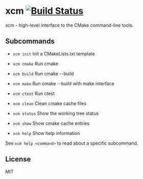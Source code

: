 # xcm [![Build Status](https://travis-ci.org/vby/xcm.svg?branch=master)](https://travis-ci.org/vby/xcm)
xcm - high-level interface to the CMake command-line tools.

## Subcommands
* `xcm init` Init a CMakeLists.txt template

* `xcm cmake` Run cmake

* `xcm build` Run cmake --build

* `xcm make` Run cmake --build with make interface

* `xcm ctest` Run ctest

* `xcm clean` Clean cmake cache files

* `xcm status` Show the working tree status

* `xcm show` Show cmake cache entries

* `xcm help` Show help information

See `xcm help <command>` to read about a specific subcommand.

## License
MIT

